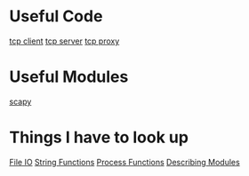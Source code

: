 <!-- TITLE: Python -->
<!-- SUBTITLE: A quick summary of Python -->

# Useful Code
[tcp client](/python-tcpclient)
[tcp server](/python-tcpserver)
[tcp proxy](/python-tcpproxy)

# Useful Modules
[scapy](/python-scapy)

# Things I have to look up
[File IO](/python-files)
[String Functions](/python-strings)
[Process Functions](/python-processes)
[Describing Modules](/python-module-description)
